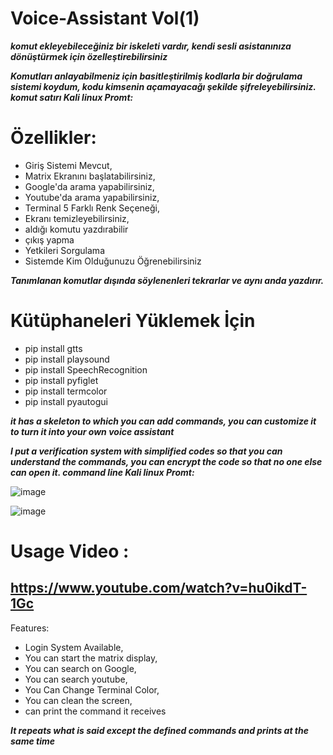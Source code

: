 # Voice-Assistant Vol(1)

***komut ekleyebileceğiniz bir iskeleti vardır,
kendi sesli asistanınıza dönüştürmek için özelleştirebilirsiniz***

***Komutları anlayabilmeniz için basitleştirilmiş kodlarla bir doğrulama sistemi koydum,
kodu kimsenin açamayacağı şekilde şifreleyebilirsiniz.
komut satırı Kali linux Promt:***

# Özellikler:

+ Giriş Sistemi Mevcut,
+ Matrix Ekranını başlatabilirsiniz,
+ Google'da arama yapabilirsiniz,
+ Youtube'da arama yapabilirsiniz,
+ Terminal 5 Farklı Renk Seçeneği,
+ Ekranı temizleyebilirsiniz,
+ aldığı komutu yazdırabilir
+ çıkış yapma
+ Yetkileri Sorgulama
+ Sistemde Kim Olduğunuzu Öğrenebilirsiniz

***Tanımlanan komutlar dışında söylenenleri tekrarlar ve aynı anda yazdırır.***

# Kütüphaneleri Yüklemek İçin
+ pip install gtts
+ pip install playsound
+ pip install SpeechRecognition
+ pip install pyfiglet
+ pip install termcolor
+ pip install pyautogui


***it has a skeleton to which you can add commands, 
you can customize it to turn it into your own voice assistant***

***I put a verification system with simplified codes so that you can understand the commands, 
you can encrypt the code so that no one else can open it.
command line Kali linux Promt:***

![image](https://user-images.githubusercontent.com/127852144/225276011-2e1e7d95-0e19-4a5a-bc4c-e04de4f2e335.png)

![image](https://user-images.githubusercontent.com/127852144/225277458-fda9a5e8-7072-4741-a67b-6b038596b7dd.png)


# Usage Video :
## https://www.youtube.com/watch?v=hu0ikdT-1Gc


Features:

- Login System Available,
- You can start the matrix display,
- You can search on Google,
- You can search youtube,
- You Can Change Terminal Color,
- You can clean the screen,
- can print the command it receives

***It repeats what is said except the defined commands and prints at the same time***
